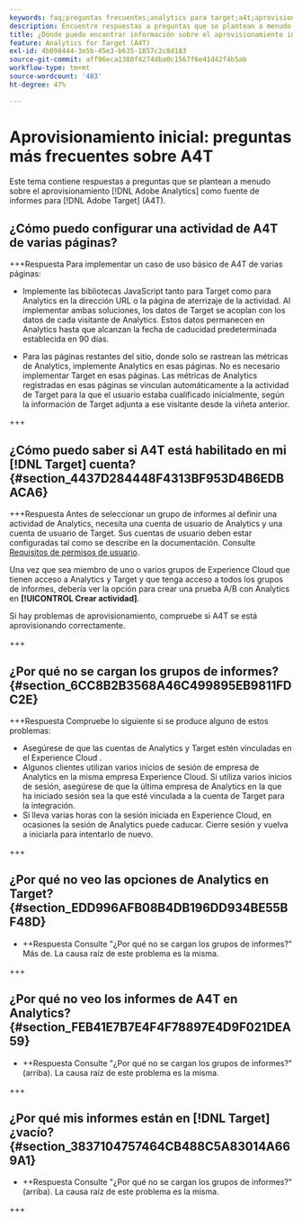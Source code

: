 ```yaml
---
keywords: faq;preguntas frecuentes;analytics para target;a4t;aprovisionamiento;adobe Experience Cloud
description: Encuentre respuestas a preguntas que se plantean a menudo sobre el aprovisionamiento de Analytics para [!DNL Target] (A4T), que le permite usar los informes de Analytics para [!DNL Target] actividades.
title: ¿Dónde puedo encontrar información sobre el aprovisionamiento inicial de A4T?
feature: Analytics for Target (A4T)
exl-id: 4b098444-3e5b-45e3-b635-1857c2c8d183
source-git-commit: aff96eca1380f4274dba0c1567f6e41d42f4b5ab
workflow-type: tm+mt
source-wordcount: '483'
ht-degree: 47%

---
```


# Aprovisionamiento inicial: preguntas más frecuentes sobre A4T

Este tema contiene respuestas a preguntas que se plantean a menudo sobre el aprovisionamiento [!DNL Adobe Analytics] como fuente de informes para [!DNL Adobe Target] (A4T).

## ¿Cómo puedo configurar una actividad de A4T de varias páginas?

+++Respuesta Para implementar un caso de uso básico de A4T de varias páginas:

* Implemente las bibliotecas JavaScript tanto para Target como para Analytics en la dirección URL o la página de aterrizaje de la actividad. Al implementar ambas soluciones, los datos de Target se acoplan con los datos de cada visitante de Analytics. Estos datos permanecen en Analytics hasta que alcanzan la fecha de caducidad predeterminada establecida en 90 días.

* Para las páginas restantes del sitio, donde solo se rastrean las métricas de Analytics, implemente Analytics en esas páginas. No es necesario implementar Target en esas páginas. Las métricas de Analytics registradas en esas páginas se vinculan automáticamente a la actividad de Target para la que el usuario estaba cualificado inicialmente, según la información de Target adjunta a ese visitante desde la viñeta anterior.

+++

## ¿Cómo puedo saber si A4T está habilitado en mi [!DNL Target] cuenta? {#section_4437D284448F4313BF953D4B6EDBACA6}

+++Respuesta Antes de seleccionar un grupo de informes al definir una actividad de Analytics, necesita una cuenta de usuario de Analytics y una cuenta de usuario de Target. Sus cuentas de usuario deben estar configuradas tal como se describe en la documentación. Consulte [Requisitos de permisos de usuario](/help/main/c-integrating-target-with-mac/a4t/account-reqs.md#concept_4BC06CAB00BF46FF9362AFE98656B083).

Una vez que sea miembro de uno o varios grupos de Experience Cloud que tienen acceso a Analytics y Target y que tenga acceso a todos los grupos de informes, debería ver la opción para crear una prueba A/B con Analytics en **[!UICONTROL Crear actividad]**.

Si hay problemas de aprovisionamiento, compruebe si A4T se está aprovisionando correctamente.

+++

## ¿Por qué no se cargan los grupos de informes?   {#section_6CC8B2B3568A46C499895EB9811FDC2E}

+++Respuesta Compruebe lo siguiente si se produce alguno de estos problemas:

* Asegúrese de que las cuentas de Analytics y Target estén vinculadas en el Experience Cloud .
* Algunos clientes utilizan varios inicios de sesión de empresa de Analytics en la misma empresa Experience Cloud. Si utiliza varios inicios de sesión, asegúrese de que la última empresa de Analytics en la que ha iniciado sesión sea la que esté vinculada a la cuenta de Target para la integración.
* Si lleva varias horas con la sesión iniciada en Experience Cloud, en ocasiones la sesión de Analytics puede caducar. Cierre sesión y vuelva a iniciarla para intentarlo de nuevo.

+++

## ¿Por qué no veo las opciones de Analytics en Target?   {#section_EDD996AFB08B4DB196DD934BE55BF48D}

+ ++Respuesta Consulte &quot;¿Por qué no se cargan los grupos de informes?&quot; Más de. La causa raíz de este problema es la misma.

+++

## ¿Por qué no veo los informes de A4T en Analytics?   {#section_FEB41E7B7E4F4F78897E4D9F021DEA59}

+ ++Respuesta Consulte &quot;¿Por qué no se cargan los grupos de informes?&quot; (arriba). La causa raíz de este problema es la misma.

+++

## ¿Por qué mis informes están en [!DNL Target] ¿vacío? {#section_3837104757464CB488C5A83014A669A1}

+ ++Respuesta Consulte &quot;¿Por qué no se cargan los grupos de informes?&quot; (arriba). La causa raíz de este problema es la misma.

+++
